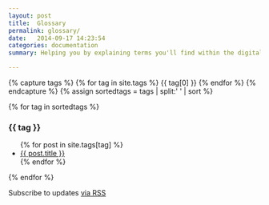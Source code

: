```yaml
---
layout: post
title:  Glossary
permalink: glossary/
date:   2014-09-17 14:23:54
categories: documentation
summary: Helping you by explaining terms you'll find within the digital handbook

---
```

<div class="home">

{% capture tags %}
  {% for tag in site.tags %}
    {{ tag[0] }}
  {% endfor %}
{% endcapture %}
{% assign sortedtags = tags | split:' ' | sort %}

{% for tag in sortedtags %}
  <h3 id="{{ tag }}">{{ tag }}</h3>
  <ul>
  {% for post in site.tags[tag] %}
    <li><a href="{{ post.url }}">{{ post.title }}</a></li>
  {% endfor %}
  </ul>
{% endfor %}





  <p class="rss-subscribe">Subscribe to updates <a href="{{ "/feed.xml" | prepend: site.baseurl }}">via RSS</a></p>

</div>